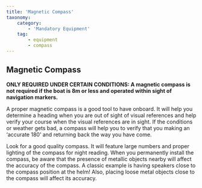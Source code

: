 ```yaml
---
title: 'Magnetic Compass'
taxonomy:
    category:
        - 'Mandatory Equipment'
    tag:
        - equipment
        - compass
---
```


## Magnetic Compass

**ONLY REQUIRED UNDER CERTAIN CONDITIONS: A magnetic compass is not required if the boat is 8m or less and operated within sight of navigation markers.**

A proper magnetic compass is a good tool to have onboard. It will help you determine a heading when you are out of sight of visual references and help verify your course when the visual references are in sight.  If the conditions or weather gets bad, a compass will help you to verify that you making an ‘accurate 180’ and returning back the way you have come.

Look for a good quality compass.  It will feature large numbers and proper lighting of the compass for night reading. When you permanently install the compass, be aware that the presence of metallic objects nearby will affect the accuracy of the compass.  A classic example is having speakers close to the compass position at the helm! Also, placing loose metal objects close to the compass will affect its accuracy.